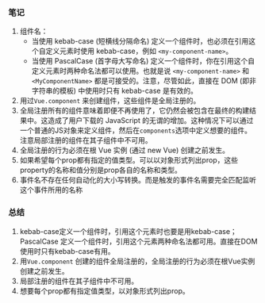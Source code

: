 ### 笔记

1. 组件名：
   - 当使用 kebab-case (短横线分隔命名) 定义一个组件时，也必须在引用这个自定义元素时使用 kebab-case，例如 `<my-component-name>`。
   - 当使用 PascalCase (首字母大写命名) 定义一个组件时，你在引用这个自定义元素时两种命名法都可以使用。也就是说 `<my-component-name>` 和 `<MyComponentName>` 都是可接受的。注意，尽管如此，直接在 DOM (即非字符串的模板) 中使用时只有 kebab-case 是有效的。
2. 用过`Vue.component` 来创建组件，这些组件是全局注册的。
3. 全局注册所有的组件意味着即便不再使用了，它仍然会被包含在最终的构建结果中。这造成了用户下载的 JavaScript 的无谓的增加。这种情况下可以通过一个普通的JS对象来定义组件，然后在`components`选项中定义想要的组件。注意局部注册的组件在其子组件中不可用。
4. 全局注册的行为必须在根 Vue 实例 (通过 new Vue) 创建之前发生。
5. 如果希望每个prop都有指定的值类型。可以以对象形式列出prop，这些property的名称和值分别是prop各自的名称和类型。
6. 事件名不存在任何自动化的大小写转换。而是触发的事件名需要完全匹配监听这个事件所用的名称

### 总结

1.  kebab-case定义一个组件时，引用这个元素时也要是用kebab-case；PascalCase 定义一个组件时，引用这个元素两种命名法都可用。直接在DOM使用时只有kebab-case有用。
2. 用`Vue.component` 创建的组件全局注册的，全局注册的行为必须在根Vue实例创建之前发生。
3. 局部注册的组件在其子组件中不可用。
4. 想要每个prop都有指定值类型，以对象形式列出prop。

